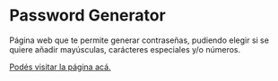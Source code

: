# Password Generator

Página web que te permite generar contraseñas, pudiendo elegir si se quiere añadir mayúsculas, carácteres especiales y/o números.

[Podés visitar la página acá.](https://romanlupiano.github.ioPassword-Generator/)